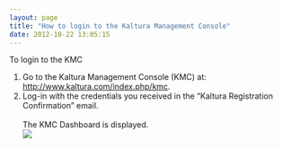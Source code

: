 ```yaml
---
layout: page
title: "How to login to the Kaltura Management Console"
date: 2012-10-22 13:05:15
---
```


<div class="WordSection1">
  <p class="Procedure">
    <span class="mce-note-graphic mce-procedure"></span>To login to the KMC
  </p>
  
  <ol>
    <li>
      Go to the Kaltura Management Console (KMC) at: <a href="http://www.kaltura.com/index.php/kmc" target="_blank">http://www.kaltura.com/index.php/kmc</a>.
    </li>
    <li>
      Log-in with the credentials you received in the “Kaltura Registration Confirmation” email.<br /><br />The KMC Dashboard is displayed.<br /><img src="{{site.url}}/assets/754">
    </li>
  </ol>
</div>

 

<div class="WordSection2">
   
</div>